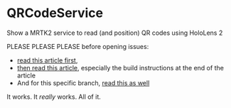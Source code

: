 # QRCodeService
Show a MRTK2 service to read (and position) QR codes using HoloLens 2

PLEASE PLEASE PLEASE before opening issues: 
- [read this article first](https://localjoost.github.io/Reading-QR-codes-with-an-MRTK2-Extension-Service/'/), 
- [then read this article](https://localjoost.github.io/Positioning-QR-codes-in-space-with-HoloLens-2-building-a-'poor-man's-Vuforia'/), especially the build instructions at the end of the article
- And for this specific branch, [read this as well](https://localjoost.github.io/Upgrading-reading-and-positioning-QR-codes-with-HoloLens-2-to-Unity-2020-+-OpenXR-plugin/)

It works. It _really_ works. All of it. 

